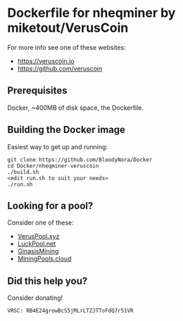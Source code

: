 # Dockerfile for nheqminer by miketout/VerusCoin

For more info see one of these websites: 

 * https://veruscoin.io
 * https://github.com/veruscoin

## Prerequisites

Docker, ~400MB of disk space, the Dockerfile.


## Building the Docker image

Easiest way to get up and running:

```
git clone https://github.com/BloodyNora/Docker
cd Docker/nheqminer-veruscoin
./build.sh
<edit run.sh to suit your needs>
./run.sh
```

## Looking for a pool? 

Consider one of these: 

 * [VerusPool.xyz](https://veruspool.xyz)
 * [LuckPool.net](https://luckpool.net/verus/)
 * [GinasisMining](http://vrsc.ginasismining.com)
 * [MiningPools.cloud](http://miningpools.cloud/?pool=verus#/)

## Did this help you? 

Consider donating!

```
VRSC: RB4E24growBcS5jMLrLTZJTToFdQ7r51VR
```
